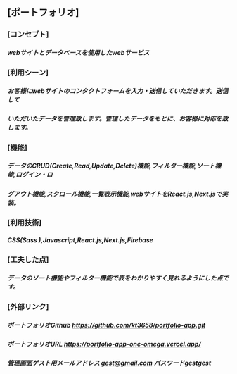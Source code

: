 ## [ポートフォリオ]

### [コンセプト] 
##### webサイトとデータベースを使用したwebサービス

### [利用シーン] 

##### お客様にwebサイトのコンタクトフォームを入力・送信していただきます。送信して
##### いただいたデータを管理致します。管理したデータをもとに、お客様に対応を致します。

### [機能] 

##### データのCRUD(Create,Read,Update,Delete)機能,フィルター機能,ソート機能,ログイン・ロ
##### グアウト機能,スクロール機能,一覧表示機能,webサイトをReact.js,Next.jsで実装。

### [利用技術] 
##### CSS(Sass ),Javascript,React.js,Next.js,Firebase

### [工夫した点] 
##### データのソート機能やフィルター機能で表をわかりやすく見れるようにした点です。

### [外部リンク] 

##### ポートフォリオGithub  https://github.com/kt3658/portfolio-app.git

##### ポートフォリオURL https://portfolio-app-one-omega.vercel.app/

##### 管理画面ゲスト用メールアドレス gest@gmail.com パスワードgestgest

